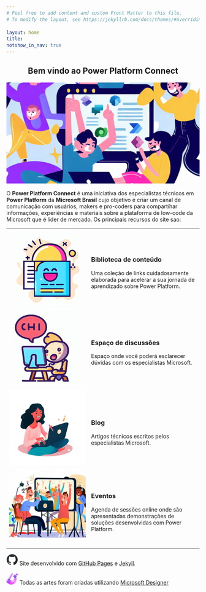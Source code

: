 ```yaml
---
# Feel free to add content and custom Front Matter to this file.
# To modify the layout, see https://jekyllrb.com/docs/themes/#overriding-theme-defaults

layout: home
title: 
notshow_in_nav: true
---
```


<h2 style="text-align:center;"> <b>Bem vindo ao Power Platform Connect</b></h2>

!["Bem vindo ao Power Platform Connect"](assets/imgs/funny-site.png "Bem vindo ao Power Platform Connect")

O **Power Platform Connect** é uma iniciativa dos especialistas técnicos em **Power Platform** da **Microsoft Brasil** cujo objetivo é criar um canal de comunicação com usuários, makers e pro-coders para compartihar informações, experiências e materiais sobre a plataforma de low-code da Microsoft que é lider de mercado. Os principais recursos do site sao:

<table class="tablenborders">
    <tbody class="body" >
      <tr>
        <td width="200px">
            <a href="getready/"><img src="assets/imgs/library-ico-200.png" alt="Links"></a>
        </td>
        <td>
            <h3><b>Biblioteca de conteúdo</b></h3>
            Uma coleção de links cuidadosamente elaborada para acelerar a sua jornada de aprendizado sobre Power Platform.
        </td>
      </tr>
      <tr>
        <td width="200px">
            <a href="https://github.com/microsoft/powerplatformconnect/discussions" target="_blank">
                <img src="assets/imgs/discussions-ico-200.png" alt="Discussões">
                </a>
        </td>
        <td>
            <h3><b>Espaço de discussões</b></h3>
            Espaço onde você poderá esclarecer dúvidas com os especialistas Microsoft.
        </td>
      </tr>
      <tr>
        <td width="200px">
            <a href="blog/"><img src="assets/imgs/blog-ico-200.png" alt="Blog"></a>
        </td>
        <td>
            <h3><b>Blog</b></h3>
            Artigos técnicos escritos pelos especialistas Microsoft.
        </td>
      </tr>
      <tr>
        <td width="200px">
            <a href="events/"><img src="assets/imgs/demonstration-300.png" alt="Eventos"></a>
        </td>
        <td>
            <h3><b>Eventos</b></h3>
            Agenda de sessões online onde são apresentadas demonstrações de soluções desenvolvidas com Power Platform.
        </td>
      </tr>
    </tbody>
    </table>

<img src="assets/imgs/github-mark.png" alt="GitHub Logo" width="30px">
Site desenvolvido com <a href="https://docs.github.com/pages" target="_blank">GitHub Pages</a> e <a href="https://jekyllrb.com/" target="_blank">Jekyll</a>.
<br/>
<br/>
<img src="assets/imgs/msdesigner-logo.png" alt="MS Designer Logo" width="30px">
Todas as artes foram criadas utilizando <a href="https://designer.microsoft.com/" target="_blank">Microsoft Designer</a>
